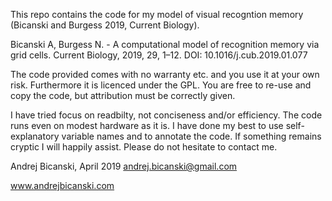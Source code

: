 This repo contains the code for my model of visual recogntion memory (Bicanski and Burgess 2019, Current Biology).

Bicanski A, Burgess N. - A computational model of recognition memory via grid cells. Current Biology, 2019, 29, 1–12. DOI: 10.1016/j.cub.2019.01.077

The code provided comes with no warranty etc. and you use it at your own risk. 
Furthermore it is licenced under the GPL. You are free to re-use and copy the 
code, but attribution must be correctly given.

I have tried focus on readbilty, not conciseness and/or efficiency. The code runs even on modest hardware as it 
is. I have done my best to use self-explanatory variable names and to annotate the code. 
If something remains cryptic I will happily assist. Please do not hesitate to contact me.

Andrej Bicanski, April 2019
andrej.bicanski@gmail.com

www.andrejbicanski.com
